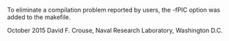 To eliminate a compilation problem reported by users, the -fPIC option was added
to the makefile.

October 2015 David F. Crouse, Naval Research Laboratory, Washington D.C.